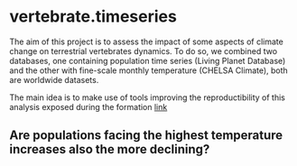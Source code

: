 # vertebrate.timeseries

The aim of this project is to assess the impact of some aspects of climate change on terrestrial vertebrates dynamics. To do so, we combined two databases, one containing population time series (Living Planet Database) and the other with fine-scale monthly temperature (CHELSA Climate), both are worldwide datasets.  

The main idea is to make use of tools improving the reproductibility of this analysis exposed during the formation [link](https://rdatatoolbox.github.io/)

## Are populations facing the highest temperature increases also the more declining?


